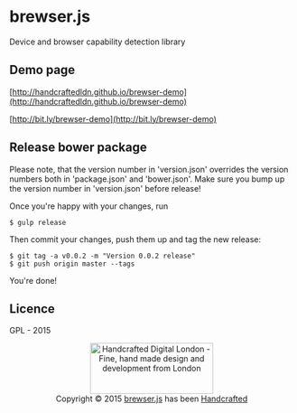 # brewser.js
Device and browser capability detection library

## Demo page

[http://handcraftedldn.github.io/brewser-demo](http://handcraftedldn.github.io/brewser-demo)

[http://bit.ly/brewser-demo](http://bit.ly/brewser-demo)

## Release bower package

Please note, that the version number in 'version.json' overrides the version numbers both in 'package.json' and 'bower.json'. Make sure you bump up the version number in 'version.json' before release!

Once you're happy with your changes, run

    $ gulp release

Then commit your changes, push them up and tag the new release:

    $ git tag -a v0.0.2 -m "Version 0.0.2 release"
    $ git push origin master --tags

You're done!

## Licence

GPL - 2015

<p style="text-align: center;">
    <a href="http://handcrafteddigital.london" target="_blank">
        <img width="218" height="90" src="https://raw.githubusercontent.com/handcraftedLDN/brewser/master/handcrafted-digital-london-logo.png" alt="Handcrafted Digital London - Fine, hand made design and development from London"/>
    </a>
    <span style="display: block;">
        Copyright &copy; 2015 <a href="https://github.com/handcraftedLDN/brewser" target="_blank">brewser.js</a> has been
        <a href="http://handcrafteddigital.london" target="_blank">Handcrafted</a>
    </span>
</p>